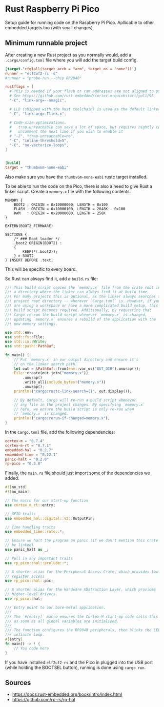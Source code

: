# Rust Raspberry Pi Pico

Setup guide for running code on the Raspberry Pi Pico. Apllicable to other embedded targets too (with small changes).

## Minimum runnable project

After creating a new Rust project as you normally would, add a `.cargo/config.toml` file where you will add the target build config.

```toml
[target.'cfg(all(target_arch = "arm", target_os = "none"))']
runner = "elf2uf2-rs -d"
#runner = "probe-run --chip RP2040"

rustflags = [
  # This is needed if your flash or ram addresses are not aligned to 0x10000 in memory.x
  # See https://github.com/rust-embedded/cortex-m-quickstart/pull/95
  "-C", "link-arg=--nmagic",

  # LLD (shipped with the Rust toolchain) is used as the default linker
  "-C", "link-arg=-Tlink.x",

  # Code-size optimizations.
  #   trap unreachable can save a lot of space, but requires nightly compiler.
  #   uncomment the next line if you wish to enable it
  # "-Z", "trap-unreachable=no",
  "-C", "inline-threshold=5",
  "-C", "no-vectorize-loops",
]


[build]
target = "thumbv6m-none-eabi"
```

Also make sure you have the `thumbv6m-none-eabi` rustc target installed.

To be able to run the code on the Pico, there is also a need to give Rust a linker script. Create a `memory.x` file with the following contents:

```
MEMORY {
    BOOT2 : ORIGIN = 0x10000000, LENGTH = 0x100
    FLASH : ORIGIN = 0x10000100, LENGTH = 2048K - 0x100
    RAM   : ORIGIN = 0x20000000, LENGTH = 256K
}

EXTERN(BOOT2_FIRMWARE)

SECTIONS {
    /* ### Boot loader */
    .boot2 ORIGIN(BOOT2) :
    {
        KEEP(*(.boot2));
    } > BOOT2
} INSERT BEFORE .text;
```

This will be specific to every board.

So Rust can always find it, add a `build.rs` file:

```rust
//! This build script copies the `memory.x` file from the crate root into
//! a directory where the linker can always find it at build time.
//! For many projects this is optional, as the linker always searches the
//! project root directory -- wherever `Cargo.toml` is. However, if you
//! are using a workspace or have a more complicated build setup, this
//! build script becomes required. Additionally, by requesting that
//! Cargo re-run the build script whenever `memory.x` is changed,
//! updating `memory.x` ensures a rebuild of the application with the
//! new memory settings.

use std::env;
use std::fs::File;
use std::io::Write;
use std::path::PathBuf;

fn main() {
    // Put `memory.x` in our output directory and ensure it's
    // on the linker search path.
    let out = &PathBuf::from(env::var_os("OUT_DIR").unwrap());
    File::create(out.join("memory.x"))
        .unwrap()
        .write_all(include_bytes!("memory.x"))
        .unwrap();
    println!("cargo:rustc-link-search={}", out.display());

    // By default, Cargo will re-run a build script whenever
    // any file in the project changes. By specifying `memory.x`
    // here, we ensure the build script is only re-run when
    // `memory.x` is changed.
    println!("cargo:rerun-if-changed=memory.x");
}
```

In the `Cargo.toml` file, add the following dependencies:

```toml
cortex-m = "0.7.4"
cortex-m-rt = "0.7.1"
embedded-hal = "0.2.7"
embedded-time = "0.12.1"
panic-halt = "0.2.0"
rp-pico = "0.3.0"
```

Finally, the `main.rs` file should just import some of the dependencies we added.

```rust
#![no_std]
#![no_main]

// The macro for our start-up function
use cortex_m_rt::entry;

// GPIO traits
use embedded_hal::digital::v2::OutputPin;

// Time handling traits
use embedded_time::rate::*;

// Ensure we halt the program on panic (if we don't mention this crate it won't
// be linked)
use panic_halt as _;

// Pull in any important traits
use rp_pico::hal::prelude::*;

// A shorter alias for the Peripheral Access Crate, which provides low-level
// register access
use rp_pico::hal::pac;

// A shorter alias for the Hardware Abstraction Layer, which provides
// higher-level drivers.
use rp_pico::hal;

/// Entry point to our bare-metal application.
///
/// The `#[entry]` macro ensures the Cortex-M start-up code calls this function
/// as soon as all global variables are initialised.
///
/// The function configures the RP2040 peripherals, then blinks the LED in an
/// infinite loop.
#[entry]
fn main() -> ! {
    // You code here
}
```

If you have installed `elf2uf2-rs` and the Pico in plugged into the USB port (while holding the BOOTSEL button), running is done using `cargo run`.


## Sources

* <https://docs.rust-embedded.org/book/intro/index.html>
* <https://github.com/rp-rs/rp-hal>